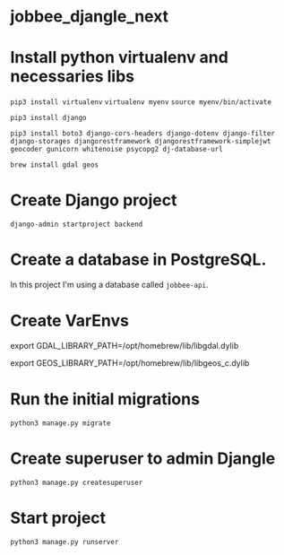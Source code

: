 # jobbee_djangle_next

# Install python virtualenv and necessaries libs

`pip3 install virtualenv`
`virtualenv myenv`
`source myenv/bin/activate`

`pip3 install django`

`pip3 install boto3 django-cors-headers django-dotenv django-filter django-storages djangorestframework djangorestframework-simplejwt geocoder gunicorn whitenoise psycopg2 dj-database-url`

`brew install gdal geos`

# Create Django project

`django-admin startproject backend`

# Create a database in PostgreSQL.
In this project I'm using a database called `jobbee-api`.

# Create VarEnvs

export GDAL_LIBRARY_PATH=/opt/homebrew/lib/libgdal.dylib 

export GEOS_LIBRARY_PATH=/opt/homebrew/lib/libgeos_c.dylib

# Run the initial migrations
`python3 manage.py migrate`

# Create superuser to admin Djangle
`python3 manage.py createsuperuser`

# Start project
`python3 manage.py runserver`